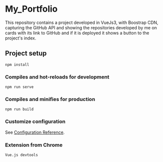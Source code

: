 # My_Portfolio
This repository contains a project developed in VueJs3, with Boostrap CDN, capturing the GitHub API and showing the repositories developed by me on cards with its link to GitHub and if it is deployed it shows a button to the project's index.


## Project setup
```
npm install
```

### Compiles and hot-reloads for development
```
npm run serve
```

### Compiles and minifies for production
```
npm run build
```

### Customize configuration
See [Configuration Reference](https://cli.vuejs.org/config/).

### Extension from Chrome
```
Vue.js devtools
```
